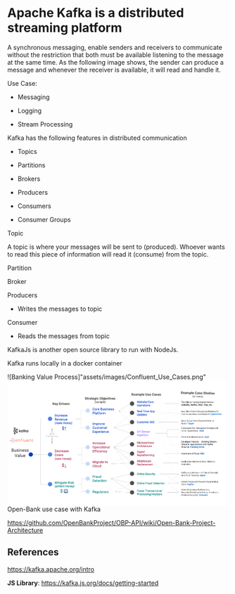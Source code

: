 Apache Kafka is a distributed streaming platform 
================================================

A synchronous messaging, enable senders and receivers to communicate
without the restriction that both must be available listening to the
message at the same time. As the following image shows, the sender can
produce a message and whenever the receiver is available, it will read
and handle it.

Use Case:

-   Messaging

-   Logging

-   Stream Processing

Kafka has the following features in distributed communication

-   Topics

-   Partitions

-   Brokers

-   Producers

-   Consumers

-   Consumer Groups

Topic

A topic is where your messages will be sent to (produced). Whoever wants
to read this piece of information will read it (consume) from the topic.

Partition

Broker

Producers

-   Writes the messages to topic

Consumer

-   Reads the messages from topic

KafkaJs is another open source library to run with NodeJs.

Kafka runs locally in a docker container


![Banking Value Process]"assets/images/Confluent_Use_Cases.png"
<img src="assets/images/Confluent_Use_Cases.png"
     alt="Banking Value Process"
     style="float: left; margin-right: 10px;" />


Open-Bank use case with Kafka

<https://github.com/OpenBankProject/OBP-API/wiki/Open-Bank-Project-Architecture>

References
----------

<https://kafka.apache.org/intro>

**JS Library**: <https://kafka.js.org/docs/getting-started>
